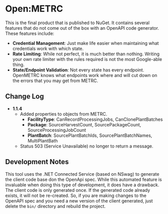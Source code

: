 # Open:METRC

This is the final product that is published to NuGet. It contains several features that do not come out of the box with an OpenAPI code generator. These features include:

* **Credential Management**: Just make life easier when maintaining what credentials work with which state.
* **Rate Limiting**: While not perfect, it is much better than nothing. Writing your own rate limiter with the rules required is not the most Google-able thing.
* **State/Endpoint Validation**: Not every state has every endpoint. OpenMETRC knows what endpoints work where and will cut down on the errors that you may get from METRC.

## Change Log

* **1.1.4**
  * Added properties to objects from METRC.
    * **FacilityType**: CanRecordProcessingJobs, CanClonePlantBatches
    * **Package**: SourceHarvestCount, SourcePackageCount, SourceProcessingJobCount
    * **PlantBatch**: SourcePlantBatchIds, SourcePlantBatchNames, MultiPlantBath
  * Status 503 (Service Unavailable) no longer to return a message.

## Development Notes

This tool uses the .NET Connected Service (based on NSwag) to generate the client code base don the OpenApi spec. While this automated feature is invaluable when doing this type of development, it does have a drawback. The client code is only generated once. If the generated code already exists, it will not be re-created. So, if you are making changes to the OpenAPI spec and you need a new version of the client generated, just delete the `bin/` directory and rebuild the project.
